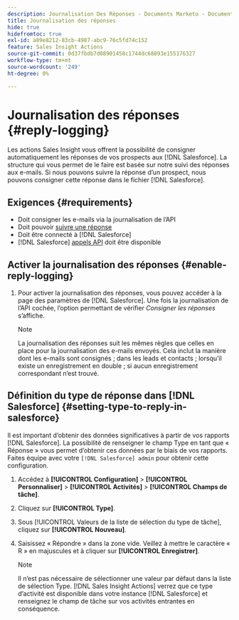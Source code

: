 ```yaml
---
description: Journalisation Des Réponses - Documents Marketo - Documentation Du Produit
title: Journalisation des réponses
hide: true
hidefromtoc: true
exl-id: a89e8212-83cb-4987-abc9-76c5fd74c152
feature: Sales Insight Actions
source-git-commit: 0d37fbdb7d08901458c1744dc68893e155176327
workflow-type: tm+mt
source-wordcount: '249'
ht-degree: 0%

---
```


# Journalisation des réponses {#reply-logging}

Les actions Sales Insight vous offrent la possibilité de consigner automatiquement les réponses de vos prospects aux [!DNL Salesforce]. La structure qui vous permet de le faire est basée sur notre suivi des réponses aux e-mails. Si nous pouvons suivre la réponse d’un prospect, nous pouvons consigner cette réponse dans le fichier [!DNL Salesforce].

## Exigences {#requirements}

* Doit consigner les e-mails via la journalisation de l’API
* Doit pouvoir [suivre une réponse](/help/marketo/product-docs/marketo-sales-insight/actions/send-a-sales-email/email-tracking-overview.md#how-reply-tracking-works)
* Doit être connecté à [!DNL Salesforce]
* [!DNL Salesforce] [appels API](https://developer.salesforce.com/docs/atlas.en-us.salesforce_app_limits_cheatsheet.meta/salesforce_app_limits_cheatsheet/salesforce_app_limits_platform_api.htm) doit être disponible

## Activer la journalisation des réponses {#enable-reply-logging}

1. Pour activer la journalisation des réponses, vous pouvez accéder à la page des paramètres de [!DNL Salesforce]. Une fois la journalisation de l’API cochée, l’option permettant de vérifier _Consigner les réponses_ s’affiche.

   >[!NOTE]
   >
   >La journalisation des réponses suit les mêmes règles que celles en place pour la journalisation des e-mails envoyés. Cela inclut la manière dont les e-mails sont consignés ; dans les leads et contacts ; lorsqu’il existe un enregistrement en double ; si aucun enregistrement correspondant n’est trouvé.

## Définition du type de réponse dans [!DNL Salesforce] {#setting-type-to-reply-in-salesforce}

Il est important d’obtenir des données significatives à partir de vos rapports [!DNL Salesforce]. La possibilité de renseigner le champ Type en tant que « Réponse » vous permet d’obtenir ces données par le biais de vos rapports. Faites équipe avec votre `[!DNL Salesforce] admin` pour obtenir cette configuration.

1. Accédez à **[!UICONTROL Configuration]** > **[!UICONTROL Personnaliser]** > **[!UICONTROL Activités]** > **[!UICONTROL Champs de tâche]**.
1. Cliquez sur **[!UICONTROL Type]**.
1. Sous [!UICONTROL Valeurs de la liste de sélection du type de tâche], cliquez sur **[!UICONTROL Nouveau]**.
1. Saisissez « Répondre » dans la zone vide. Veillez à mettre le caractère « R » en majuscules et à cliquer sur **[!UICONTROL Enregistrer]**.

   >[!NOTE]
   >
   >Il n’est pas nécessaire de sélectionner une valeur par défaut dans la liste de sélection Type. [!DNL Sales Insight Actions] verrez que ce type d’activité est disponible dans votre instance [!DNL Salesforce] et renseignez le champ de tâche sur vos activités entrantes en conséquence.
